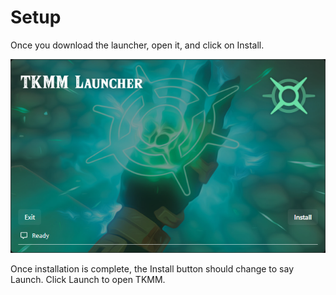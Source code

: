 # Setup

Once you download the launcher, open it, and click on Install. 


![Image of the TKMM Launcher before TKMM is installed](../../images/Setup_01_Launcher.png)

Once installation is complete, the Install button should change to say Launch. Click Launch to open TKMM.